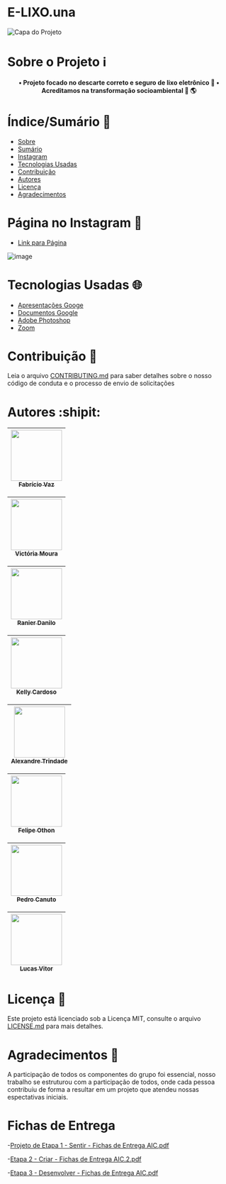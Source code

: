 # E-LIXO.una

![Capa do Projeto](https://user-images.githubusercontent.com/104280317/173813955-28bb9b70-b7a7-432e-b450-d54b5e69fac6.jpg)

# Sobre o Projeto :information_source:

<h4 align="center"> 
  • Projeto focado no descarte correto e seguro de lixo eletrônico 📱
  • Acreditamos na transformação socioambiental 🌳 🌎
</h4>

# Índice/Sumário :1234:

* [Sobre](#sobre-o-projeto)
* [Sumário](#índice/sumário)
* [Instagram](#página-no-instagram)
* [Tecnologias Usadas](#tecnologias-usadas)
* [Contribuição](#contribuição)
* [Autores](#autores)
* [Licença](#licença)
* [Agradecimentos](#agradecimentos)


# Página no Instagram :busts_in_silhouette:
- [Link para Página](https://www.instagram.com/elixo.una/)


![image](https://user-images.githubusercontent.com/104280317/173816426-6d4e9345-35a0-48e2-8920-1904f1a8f666.png)

# Tecnologias Usadas :globe_with_meridians:
- [Apresentações Googe](https://docs.google.com/presentation/)
- [Documentos Google](https://docs.google.com/?hl=pt-BR)
- [Adobe Photoshop](https://www.adobe.com/br/products/photoshop.html)
- [Zoom](https://zoom.us/)

# Contribuição :page_with_curl:

Leia o arquivo [CONTRIBUTING.md](CONTRIBUTING.md) para saber detalhes sobre o nosso código de conduta e o processo de envio de solicitações

# Autores :shipit:
[<img src="https://avatars.githubusercontent.com/u/72822316?s=400&u=2fbf384f331d943bf1a030260341db2620e6e8b1&v=4=" width=115 > <br> <sub> Fabrício Vaz </sub>](https://github.com/VazFabricio) |
| :---: |  

[<img src="https://avatars.githubusercontent.com/u/104112540?v=4=" width=115 > <br> <sub> Victória Moura </sub>](https://github.com/VictoriaMLacerda) |
| :---: |  

[<img src="https://avatars.githubusercontent.com/u/101846076?v=4=" width=115 > <br> <sub> Ranier Danilo </sub>](https://github.com/ranier-o-junin) |
| :---: |  

[<img src="https://avatars.githubusercontent.com/u/95001079?v=4=" width=115 > <br> <sub> Kelly Cardoso </sub>](https://github.com/kellycardosob) |
| :---: |  

[<img src="https://avatars.githubusercontent.com/u/107561388?v=4=" width=115 > <br> <sub> Alexandre Trindade </sub>](https://github.com/Alexandretr01) |
| :---: |  

[<img src="https://avatars.githubusercontent.com/u/20838390?v=4=" width=115 > <br> <sub> Felipe Othon </sub>](https://github.com/FelipeOthon) |
| :---: |  

[<img src="https://avatars.githubusercontent.com/u/104801029?v=4=" width=115 > <br> <sub> Pedro Canuto </sub>](https://github.com/Pedr021) |
| :---: |  

[<img src="https://avatars.githubusercontent.com/u/102063720?v=4=" width=115 > <br> <sub> Lucas Vitor </sub>](https://github.com/LucasVitor03) |
| :---: |  

# Licença :paperclip:

Este projeto está licenciado sob a Licença MIT,  consulte o arquivo [LICENSE.md](https://github.com/RanierJunior/Projeto-de-Engajamento-Social/blob/main/LICENSE) para mais detalhes.

# Agradecimentos :love_letter:

A participação de todos os componentes do grupo foi essencial, nosso trabalho se estruturou com a participação de todos, onde cada pessoa contribuiu de forma a resultar em um projeto que atendeu nossas espectativas iniciais. 

# Fichas de Entrega 
-[Projeto de Etapa 1 - Sentir - Fichas de Entrega AIC.pdf](https://github.com/Elixouna/Elixo_Una/files/8913492/Projeto.de.Etapa.1.-.Sentir.-.Fichas.de.Entrega.AIC.pdf)

-[Etapa 2 - Criar - Fichas de Entrega AIC.2.pdf](https://github.com/Elixouna/Elixo_Una/files/8913493/Etapa.2.-.Criar.-.Fichas.de.Entrega.AIC.2.pdf)

-[Etapa 3 - Desenvolver - Fichas de Entrega AIC.pdf](https://github.com/Elixouna/Elixo_Una/files/8913494/Etapa.3.-.Desenvolver.-.Fichas.de.Entrega.AIC.pdf)

